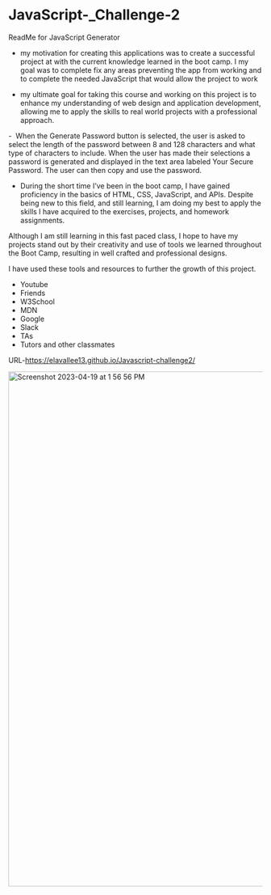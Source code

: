 # JavaScript-_Challenge-2
ReadMe for JavaScript
Generator



- my motivation for creating this applications was to create a successful project at with the current knowledge learned in the boot camp. I my goal was to complete fix any areas preventing the app from working and to complete the needed JavaScript that would allow the project to work

 - my ultimate goal for taking this course and working on this project is to enhance my understanding of web design and application development, allowing me to apply the skills to real world projects with a professional approach.

 -  When the Generate Password button is selected, the user is asked to select the length of the password between 8 and 128 characters and what type of characters to include. When the user has made their selections a password is generated and displayed in the text area labeled  Your Secure Password. The user can then copy and use the password. 

 - During the short time I’ve been in the boot camp, I have gained proficiency in the basics of HTML, CSS, JavaScript, and APIs. Despite being new to this field, and still learning, I am doing my best to apply the skills I have acquired to the exercises, projects, and homework assignments.

Although I am still learning in this fast paced class, I hope to have my projects stand out by their creativity and use of tools we learned throughout the Boot Camp, resulting in well crafted and professional designs.

I have used these tools and resources to further the growth of this project.
 - Youtube
 - Friends
 - W3School
 - MDN
 - Google
 - Slack
 - TAs
 - Tutors and other classmates
 
 URL-https://elavallee13.github.io/Javascript-challenge2/
 
 <img width="1019" alt="Screenshot 2023-04-19 at 1 56 56 PM" src="https://user-images.githubusercontent.com/126723001/233173364-b6c0b15a-7d84-493d-bdc6-9ef07275ef33.png">
